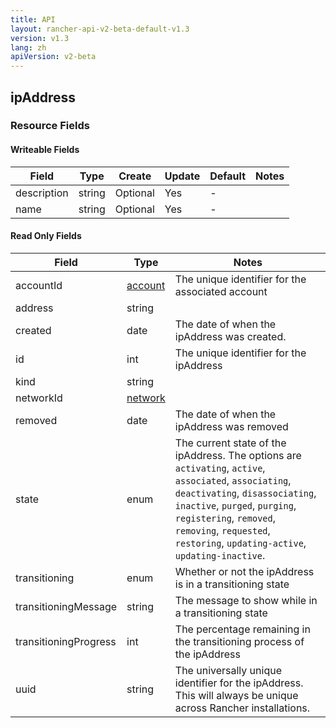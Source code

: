 ```yaml
---
title: API
layout: rancher-api-v2-beta-default-v1.3
version: v1.3
lang: zh
apiVersion: v2-beta
---
```


## ipAddress



### Resource Fields

#### Writeable Fields

Field | Type | Create | Update | Default | Notes
---|---|---|---|---|---
description | string | Optional | Yes | - | 
name | string | Optional | Yes | - | 


#### Read Only Fields

Field | Type   | Notes
---|---|---
accountId | [account]({{site.baseurl}}/rancher/{{page.version}}/{{page.lang}}/api/{{page.apiVersion}}/api-resources/account/)  | The unique identifier for the associated account
address | string  | 
created | date  | The date of when the ipAddress was created.
id | int  | The unique identifier for the ipAddress
kind | string  | 
networkId | [network]({{site.baseurl}}/rancher/{{page.version}}/{{page.lang}}/api/{{page.apiVersion}}/api-resources/network/)  | 
removed | date  | The date of when the ipAddress was removed
state | enum  | The current state of the ipAddress. The options are `activating`, `active`, `associated`, `associating`, `deactivating`, `disassociating`, `inactive`, `purged`, `purging`, `registering`, `removed`, `removing`, `requested`, `restoring`, `updating-active`, `updating-inactive`.
transitioning | enum  | Whether or not the ipAddress is in a transitioning state
transitioningMessage | string  | The message to show while in a transitioning state
transitioningProgress | int  | The percentage remaining in the transitioning process of the ipAddress
uuid | string  | The universally unique identifier for the ipAddress. This will always be unique across Rancher installations.


<br>
